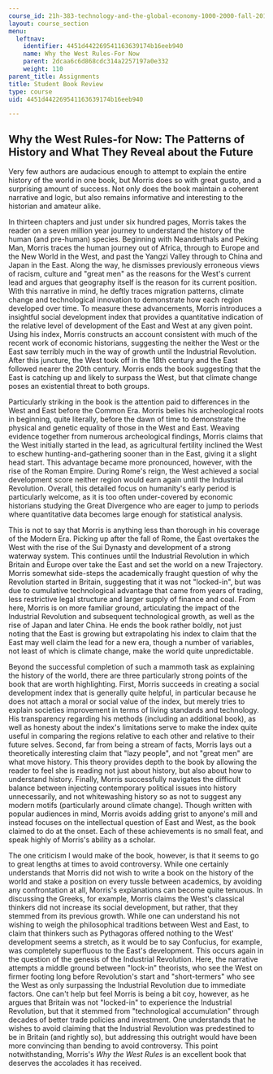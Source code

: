 ```yaml
---
course_id: 21h-383-technology-and-the-global-economy-1000-2000-fall-2016
layout: course_section
menu:
  leftnav:
    identifier: 4451d442269541163639174b16eeb940
    name: Why the West Rules-For Now
    parent: 2dcaa6c6d868cdc314a2257197a0e332
    weight: 110
parent_title: Assignments
title: Student Book Review
type: course
uid: 4451d442269541163639174b16eeb940

---
```


Why the West Rules-for Now: The Patterns of History and What They Reveal about the Future
-----------------------------------------------------------------------------------------

Very few authors are audacious enough to attempt to explain the entire history of the world in one book, but Morris does so with great gusto, and a surprising amount of success. Not only does the book maintain a coherent narrative and logic, but also remains informative and interesting to the historian and amateur alike.

In thirteen chapters and just under six hundred pages, Morris takes the reader on a seven million year journey to understand the history of the human (and pre-human) species. Beginning with Neanderthals and Peking Man, Morris traces the human journey out of Africa, through to Europe and the New World in the West, and past the Yangzi Valley through to China and Japan in the East. Along the way, he dismisses previously erroneous views of racism, culture and "great men" as the reasons for the West's current lead and argues that geography itself is the reason for its current position. With this narrative in mind, he deftly traces migration patterns, climate change and technological innovation to demonstrate how each region developed over time. To measure these advancements, Morris introduces a insightful social development index that provides a quantitative indication of the relative level of development of the East and West at any given point. Using his index, Morris constructs an account consistent with much of the recent work of economic historians, suggesting the neither the West or the East saw terribly much in the way of growth until the Industrial Revolution. After this juncture, the West took off in the 18th century and the East followed nearer the 20th century. Morris ends the book suggesting that the East is catching up and likely to surpass the West, but that climate change poses an existential threat to both groups.

Particularly striking in the book is the attention paid to differences in the West and East before the Common Era. Morris belies his archeological roots in beginning, quite literally, before the dawn of time to demonstrate the physical and genetic equality of those in the West and East. Weaving evidence together from numerous archeological findings, Morris claims that the West initially started in the lead, as agricultural fertility inclined the West to eschew hunting-and-gathering sooner than in the East, giving it a slight head start. This advantage became more pronounced, however, with the rise of the Roman Empire. During Rome's reign, the West achieved a social development score neither region would earn again until the Industrial Revolution. Overall, this detailed focus on humanity's early period is particularly welcome, as it is too often under-covered by economic historians studying the Great Divergence who are eager to jump to periods where quantitative data becomes large enough for statistical analysis.

This is not to say that Morris is anything less than thorough in his coverage of the Modern Era. Picking up after the fall of Rome, the East overtakes the West with the rise of the Sui Dynasty and development of a strong waterway system. This continues until the Industrial Revolution in which Britain and Europe over take the East and set the world on a new Trajectory. Morris somewhat side-steps the academically fraught question of why the Revolution started in Britain, suggesting that it was not "locked-in", but was due to cumulative technological advantage that came from years of trading, less restrictive legal structure and larger supply of finance and coal. From here, Morris is on more familiar ground, articulating the impact of the Industrial Revolution and subsequent technological growth, as well as the rise of Japan and later China. He ends the book rather boldly, not just noting that the East is growing but extrapolating his index to claim that the East may well claim the lead for a new era, though a number of variables, not least of which is climate change, make the world quite unpredictable.

Beyond the successful completion of such a mammoth task as explaining the history of the world, there are three particularly strong points of the book that are worth highlighting. First, Morris succeeds in creating a social development index that is generally quite helpful, in particular because he does not attach a moral or social value of the index, but merely tries to explain societies improvement in terms of living standards and technology. His transparency regarding his methods (including an additional book), as well as honesty about the index's limitations serve to make the index quite useful in comparing the regions relative to each other and relative to their future selves. Second, far from being a stream of facts, Morris lays out a theoretically interesting claim that "lazy people", and not "great men" are what move history. This theory provides depth to the book by allowing the reader to feel she is reading not just about history, but also about how to understand history. Finally, Morris successfully navigates the difficult balance between injecting contemporary political issues into history unnecessarily, and not whitewashing history so as not to suggest any modern motifs (particularly around climate change). Though written with popular audiences in mind, Morris avoids adding grist to anyone's mill and instead focuses on the intellectual question of East and West, as the book claimed to do at the onset. Each of these achievements is no small feat, and speak highly of Morris's ability as a scholar.

The one criticism I would make of the book, however, is that it seems to go to great lengths at times to avoid controversy. While one certainly understands that Morris did not wish to write a book on the history of the world and stake a position on every tussle between academics, by avoiding any confrontation at all, Morris's explanations can become quite tenuous. In discussing the Greeks, for example, Morris claims the West's classical thinkers did not increase its social development, but rather, that they stemmed from its previous growth. While one can understand his not wishing to weigh the philosophical traditions between West and East, to claim that thinkers such as Pythagoras offered nothing to the West' development seems a stretch, as it would be to say Confucius, for example, was completely superfluous to the East's development. This occurs again in the question of the genesis of the Industrial Revolution. Here, the narrative attempts a middle ground between "lock-in" theorists, who see the West on firmer footing long before Revolution's start and "short-termers" who see the West as only surpassing the Industrial Revolution due to immediate factors. One can't help but feel Morris is being a bit coy, however, as he argues that Britain was not "locked-in" to experience the Industrial Revolution, but that it stemmed from "technological accumulation" through decades of better trade policies and investment. One understands that he wishes to avoid claiming that the Industrial Revolution was predestined to be in Britain (and rightly so), but addressing this outright would have been more convincing than bending to avoid controversy. This point notwithstanding, Morris's _Why the West Rules_ is an excellent book that deserves the accolades it has received.